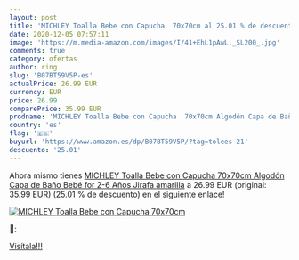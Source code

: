 ```yaml
---
layout: post
title: 'MICHLEY Toalla Bebe con Capucha  70x70cm al 25.01 % de descuento'
date: 2020-12-05 07:57:11
image: 'https://m.media-amazon.com/images/I/41+EhL1pAwL._SL200_.jpg'
comments: true
category: ofertas
author: ring
slug: 'B07BT59V5P-es'
actualPrice: 26.99 EUR
currency: EUR
price: 26.99
comparePrice: 35.99 EUR
prodname: 'MICHLEY Toalla Bebe con Capucha  70x70cm Algodón Capa de Baño Bebé for 2-6 Años Jirafa amarilla'
country: 'es'
flag: '🇪🇸'
buyurl: 'https://www.amazon.es/dp/B07BT59V5P/?tag=tolees-21'
descuento: '25.01'
---
```


Ahora mismo tienes [MICHLEY Toalla Bebe con Capucha  70x70cm Algodón Capa de Baño Bebé for 2-6 Años Jirafa amarilla](https://www.amazon.es/dp/B07BT59V5P/?tag=tolees-21) a 26.99 EUR (original: 35.99 EUR) (25.01 %  de descuento) en el siguiente enlace!

[![MICHLEY Toalla Bebe con Capucha  70x70cm](https://m.media-amazon.com/images/I/41+EhL1pAwL._SL200_.jpg)](https://www.amazon.es/dp/B07BT59V5P/?tag=tolees-21)

🔎:


[Visítala!!!](https://www.amazon.es/dp/B07BT59V5P/?tag=tolees-21)
